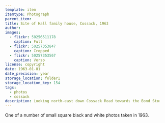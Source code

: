 ```yaml
---
template: item
itemtype: Photograph
parent_item: 
title: Site of Hall family house, Cossack, 1963
author: 
images:
  - flickr: 50256511178
    caption: Full
  - flickr: 50257353847
    caption: Cropped
  - flickr: 50257353567
    caption: Verso
license: copyright
date: 1963-01-01
date_precision: year
storage_location: folder1
storage_location_key: 154
tags:
  - photos
  - cossack
description: Looking north-east down Cossack Road towards the Bond Store. 
---
```


One of a number of small square black and white photos taken in 1963.
